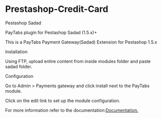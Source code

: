 # Prestashop-Credit-Card
Pestashop Sadad

PayTabs plugin for Pestashop Sadad (1.5.x)+

This is a PayTabs Payment Gateway(Sadad) Extension for Pestashop 1.5.x

Installation

Using FTP, upload entire content from inside modules folder and paste sadad folder.

Configuration

Go to Admin > Payments gateway and click install next to the PayTabs module.

Click on the edit link to set up the module configuration.

For more information refer to the documentation:<a href='https://github.com/PayTabsLLC/Prestashop-Sadad/blob/master/PayTabs%20-%20Prestashop1.6.1.1%20Credit%20Card%20Plugin%20Installation%20Guide-%20V1.1.pdf'>Documentation.</a>
